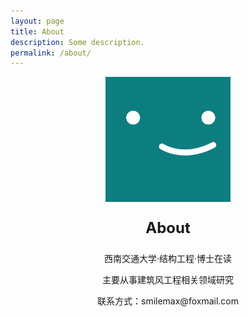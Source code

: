 ```yaml
---
layout: page
title: About
description: Some description.
permalink: /about/
---
```


<center><img class="img-rounded" src="/assets/img/uploads/profile.png" alt="Thiago Rossener" width="200"></center>
<center><p style="font-size:24px"><b>About</b></p></center>

<center><p>西南交通大学·结构工程·博士在读</p></center>
<center><p>主要从事建筑风工程相关领域研究</p></center>
<center><p>联系方式：smilemax@foxmail.com</p></center>
